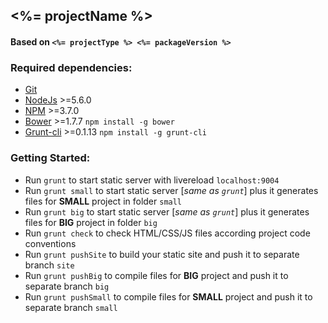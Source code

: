 ## <%= projectName %>

#### Based on `<%= projectType %> <%= packageVersion %>`

### Required dependencies:

- [Git](https://git-scm.com/)
- [NodeJs](http://nodejs.org/) >=5.6.0
- [NPM](https://github.com/npm/npm) >=3.7.0
- [Bower](http://bower.io/) >=1.7.7 `npm install -g bower`
- [Grunt-cli](http://gruntjs.com/) >=0.1.13 `npm install -g grunt-cli`


### Getting Started:

- Run `grunt` to start static server with livereload `localhost:9004`
- Run `grunt small` to start static server [_same as `grunt`_] plus it generates files for **SMALL** project in folder `small`
- Run `grunt big` to start static server [_same as `grunt`_] plus it generates files for **BIG** project in folder `big`
- Run `grunt check` to check HTML/CSS/JS files according project code conventions
- Run `grunt pushSite` to build your static site and push it to separate branch `site`
- Run `grunt pushBig` to compile files for **BIG** project and push it to separate branch `big`
- Run `grunt pushSmall` to compile files for **SMALL** project and push it to separate branch `small`
